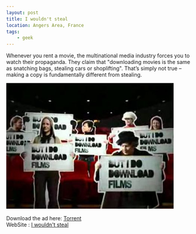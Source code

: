 ```yaml
---
layout: post
title: I wouldn't steal
location: Angers Area, France
tags:
    - geek
---
```


Whenever you rent a movie, the multinational media industry forces you to watch their propaganda. They claim that "downloading movies is the same as snatching bags, stealing cars or shoplifting". That’s simply not true – making a copy is fundamentally different from stealing.  


<img src="/assets/images/blog/Sites/IWouldNotSteal.jpg" alt="" />

Download the ad here: <a href="http://torrents.thepiratebay.org/3984333/iwouldntsteal.net.divx.3984333.TPB.torrent">Torrent</a>  
WebSite : <a href="http://www.iwouldntsteal.net/">I wouldn't steal</a>
